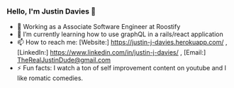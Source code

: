 ### Hello, I'm Justin Davies 👋

- 🔭 Working as a Associate Software Engineer at Roostify
- 🌱 I’m currently learning how to use graphQL in a rails/react application
- 📫 How to reach me: [Website:] https://justin-j-davies.herokuapp.com/ , [LinkedIn:] https://www.linkedin.com/in/justin-j-davies/ , [Email:] TheRealJustinDude@gmail.com
- ⚡ Fun facts: I watch a ton of self improvement content on youtube and I like romatic comedies. 

<!--
- 👯 I’m looking to collaborate on ...
- 🤔 I’m looking for help with ...
- 😄 Pronouns: ...
- 💬 Ask me about ...
-->
